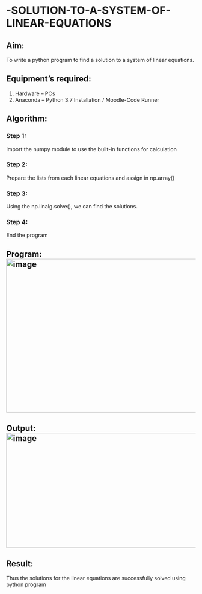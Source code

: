 # -SOLUTION-TO-A-SYSTEM-OF-LINEAR-EQUATIONS
## Aim:
To write a python program to find a solution to a system of linear equations.
## Equipment’s required:
1. 	Hardware – PCs
2. 	Anaconda – Python 3.7 Installation / Moodle-Code Runner
## Algorithm:
### Step 1: 
Import the numpy module to use the built-in functions for calculation
### Step 2: 
Prepare the lists from each linear equations and assign in np.array()
### Step 3: 
Using the np.linalg.solve(), we can find the solutions.
### Step 4: 
End the program
## Program:<img width="1414" height="408" alt="image" src="https://github.com/user-attachments/assets/6b6a35d2-7a74-4d72-9983-7346f4424359" />


## Output:<img width="774" height="305" alt="image" src="https://github.com/user-attachments/assets/551310d1-885c-410c-880f-884898188089" />

## Result: 
Thus the solutions for the linear equations are successfully solved using python program

